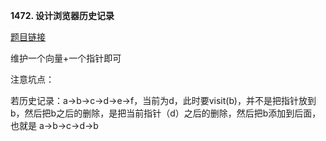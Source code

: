 **1472. 设计浏览器历史记录**

[题目链接](https://leetcode.cn/problems/design-browser-history/?envType=daily-question&envId=2025-02-26)

维护一个向量+一个指针即可

注意坑点：  

若历史记录：a->b->c->d->e->f，当前为d，此时要visit(b)，并不是把指针放到b，然后把b之后的删除，是把当前指针（d）之后的删除，然后把b添加到后面，也就是  a->b->c->d->b
